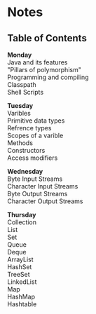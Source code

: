 # Notes

## Table of Contents     
**Monday**  
Java and its features  
"Pillars of polymorphism"  
Programming and compiling   
Classpath  
Shell Scripts  
  
**Tuesday**  
Varibles  
Primitive data types  
Refrence types  
Scopes of a varible  
Methods  
Constructors  
Access modifiers  
  
**Wednesday**  
Byte Input Streams  
Character Input Streams  
Byte Output Streams  
Character Output Streams  
  
**Thursday**  
Collection  
List  
Set  
Queue  
Deque  
ArrayList  
HashSet  
TreeSet  
LinkedList  
Map  
HashMap  
Hashtable  



